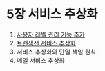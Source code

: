 # 5장 서비스 추상화

1. [사용자 레벨 관리 기능 추가](./01.md)
2. [트랜잭션 서비스 추상화](./02.md)
3. 서비스 추상화와 단일 책임 원칙
4. 메일 서비스 추상화

